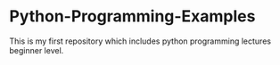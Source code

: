 # Python-Programming-Examples
This is my first repository which includes python programming lectures beginner level.
